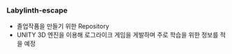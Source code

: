 ### Labylinth-escape
* 졸업작품을 만들기 위한 Repository
* UNITY 3D 엔진을 이용해 로그라이크 게임을 게발하며 주로 학습을 위한 정보를 적을 예정